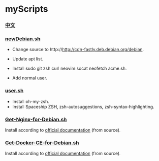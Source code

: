 # myScripts

### [中文](./README-zh_CN.md)

### [newDebian.sh](./newDebian.sh)  

- Change source to http://http://cdn-fastly.deb.debian.org/debian.

- Update apt list.
- Install sudo git zsh curl neovim socat neofetch acme.sh.
- Add normal user.

### [user.sh](./user.sh)

- Install oh-my-zsh.
- Install Spaceship ZSH, zsh-autosuggestions, zsh-syntax-highlighting.

### [Get-Nginx-for-Debian.sh](./Get-Nginx-for-Debian.sh)

Install according to [official documentation](http://nginx.org/en/linux_packages.html#Debian) (from source).

### [Get-Docker-CE-for-Debian.sh](./Get-Docker-CE-for-Debian.sh)

Install according to [official documentation](https://docs.docker.com/install/linux/docker-ce/debian/) (from source).